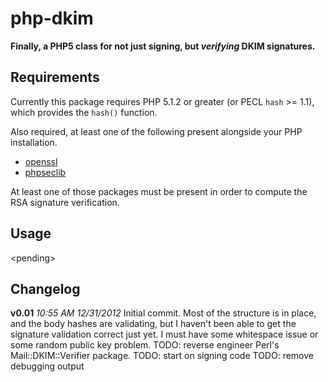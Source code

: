 php-dkim
========

**Finally, a PHP5 class for not just signing, but _verifying_ DKIM signatures.**

Requirements
------------
Currently this package requires PHP 5.1.2 or greater (or PECL `hash` >= 1.1), which provides the `hash()` function.

Also required, at least one of the following present alongside your PHP installation.

* [openssl](http://us1.php.net/manual/en/openssl.installation.php)
* [phpseclib](http://phpseclib.sourceforge.net/)

At least one of those packages must be present in order to compute the RSA signature verification.

Usage
-----
&lt;pending&gt;


Changelog
---------

**v0.01**
_10:55 AM 12/31/2012_
Initial commit. Most of the structure is in place, and the body hashes are validating, but I haven't been able to get the signature validation correct just yet. I must have some whitespace issue or some random public key problem.
TODO: reverse engineer Perl's Mail::DKIM::Verifier package.
TODO: start on signing code
TODO: remove debugging output